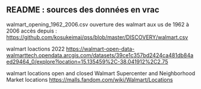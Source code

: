 ## README : sources des données en vrac


walmart_opening_1962_2006.csv
ouverture des walmart aux us de 1962 à 2006
accès depuis : https://github.com/kosukeimai/qss/blob/master/DISCOVERY/walmart.csv




walmart loactions 2022
https://walmart-open-data-walmarttech.opendata.arcgis.com/datasets/39ce1c357bd2424ca481db84aed29464_0/explore?location=15.135459%2C-38.041912%2C2.75


walmart locations open and closed
Walmart Supercenter and Neighborhood Market locations
https://malls.fandom.com/wiki/Walmart/Locations